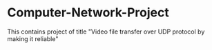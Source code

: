 # Computer-Network-Project
This contains project of title "Video file transfer over UDP protocol by making it reliable"

